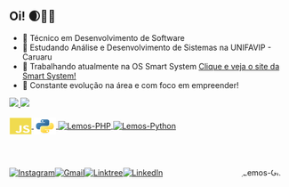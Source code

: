 ## Oi! 🌒👨‍🚀

- 🔭 Técnico em Desenvolvimento de Software
- 📖 Estudando Análise e Desenvolvimento de Sistemas na UNIFAVIP - Caruaru
- 💼 Trabalhando atualmente na OS Smart System <a target="_blank" href="https://ossmartsystem.com/site/">Clique e veja o site da Smart System!<a>
- 🤔 Constante evolução na área e com foco em empreender!

<a href="https://github.com/gabelemos">
<img height="180em" src="https://github-readme-stats.vercel.app/api?username=gabelemos&show_icons=true&theme=dark&include_all_commits=true&count_private=true"/>
<img height="180em" src="https://github-readme-stats.vercel.app/api/top-langs/?username=gabelemos&layout=compact&langs_count=7&theme=dark"/>

<div style="display: inline_block"><br>
  <img align="center" alt="Lemos-Js" height="30" width="40" src="https://raw.githubusercontent.com/devicons/devicon/master/icons/javascript/javascript-plain.svg">
  <img align="center" alt="Lemos-Python" height="30" width="40" src="https://raw.githubusercontent.com/devicons/devicon/master/icons/python/python-original.svg">
  <img align="center" alt="Lemos-PHP" height="40" width="50" src="https://cdn.jsdelivr.net/gh/devicons/devicon@latest/icons/php/php-original.svg">
  <img align="center" alt="Lemos-Python" height="50" width="60" src="https://cdn.jsdelivr.net/gh/devicons/devicon@latest/icons/mysql/mysql-original-wordmark.svg">
</div>
  
<!-- ![Python](https://img.shields.io/badge/python-3670A0?style=for-the-badge&logo=python&logoColor=ffdd54)![JavaScript](https://img.shields.io/badge/JavaScript-F7DF1E?style=for-the-badge&logo=javascript&logoColor=black)![PHP](https://img.shields.io/badge/PHP-777BB4?style=for-the-badge&logo=php&logoColor=white)![HTML5](https://img.shields.io/badge/HTML5-E34F26?style=for-the-badge&logo=html5&logoColor=white) -->
  ##

  <br>

 [![Instagram](https://img.shields.io/badge/-Instagram-%23E4405F?style=for-the-badge&logo=instagram&logoColor=white)](https://www.instagram.com/cardimlemos/)[![Gmail](https://img.shields.io/badge/Gmail-333333?style=for-the-badge&logo=gmail&logoColor=red)](mailto:gabriellemoscardim@gmail.com)[![Linktree](https://img.shields.io/badge/linktree-39E09B?style=for-the-badge&logo=linktree&logoColor=white)](https://linktree.com/lemosdev)[![LinkedIn](https://img.shields.io/badge/LinkedIn-0077B5?style=for-the-badge&logo=linkedin&logoColor=white)](https://www.linkedin.com/in/gabelemos/)
  <img align="right" alt="Lemos-Gif" height="100" width="100" style="border-radius:50px;" src="https://i.postimg.cc/HL5gfmqL/LemosGit.gif">
